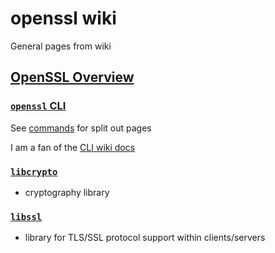 # openssl wiki

General pages from wiki

## [OpenSSL Overview](https://wiki.openssl.org/index.php/OpenSSL_Overview)

### [`openssl` CLI](https://wiki.openssl.org/index.php/Command_Line_Utilities)

See [commands](./commands) for split out pages

I am a fan of the [CLI wiki docs](https://wiki.openssl.org/index.php/Command_Line_Utilities)

### [`libcrypto`](https://wiki.openssl.org/index.php/Libcrypto_API)

- cryptography library

### [`libssl`](https://wiki.openssl.org/index.php/SSL_and_TLS_Protocols)

- library for TLS/SSL protocol support within clients/servers

